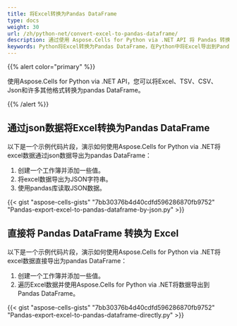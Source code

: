 ```yaml
---
title: 将Excel转换为Pandas DataFrame
type: docs
weight: 30
url: /zh/python-net/convert-excel-to-pandas-dataframe/
description: 通过使用 Aspose.Cells for Python via .NET API 将 Pandas 转换为 Excel。
keywords: Python将Excel转换为Pandas DataFrame，在Python中将Excel导出到Pandas DataFrame via NET，Python将xlsx转换为Pandas DataFrame，保存excel为Pandas DataFrame。
---
```


{{% alert color="primary" %}}

使用Aspose.Cells for Python via .NET API，您可以将Excel、TSV、CSV、Json和许多其他格式转换为pandas DataFrame。

{{% /alert %}}

## **通过json数据将Excel转换为Pandas DataFrame**
以下是一个示例代码片段，演示如何使用Aspose.Cells for Python via .NET将excel数据通过json数据导出为pandas DataFrame：
1. 创建一个工作簿并添加一些值。
1. 将excel数据导出为JSON字符串。
1. 使用pandas库读取JSON数据。

{{< gist "aspose-cells-gists" "7bb30376b4d40cdfd596286870fb9752" "Pandas-export-excel-to-pandas-dataframe-by-json.py" >}}

## **直接将 Pandas DataFrame 转换为 Excel**
以下是一个示例代码片段，演示如何使用Aspose.Cells for Python via .NET将excel数据直接导出为pandas DataFrame：
1. 创建一个工作簿并添加一些值。
1. 遍历Excel数据并使用Aspose.Cells for Python via .NET将数据导出到Pandas DataFrame。

{{< gist "aspose-cells-gists" "7bb30376b4d40cdfd596286870fb9752" "Pandas-export-excel-to-pandas-dataframe-directly.py" >}}
